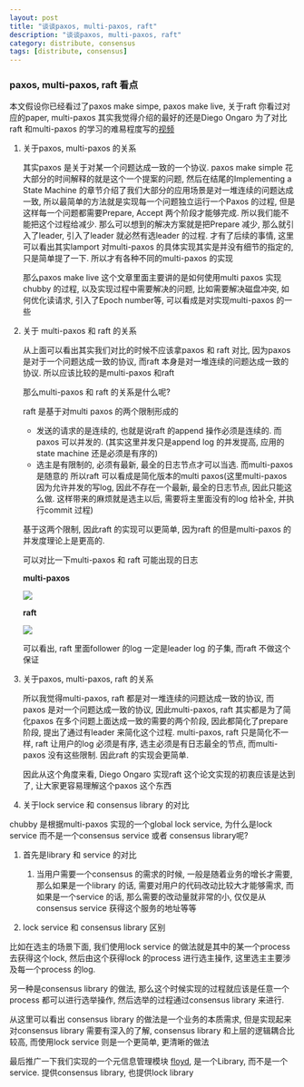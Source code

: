 ```yaml
---
layout: post
title: "谈谈paxos, multi-paxos, raft"
description: "谈谈paxos, multi-paxos, raft"
category: distribute, consensus
tags: [distribute, consensus]
---
```


### paxos, multi-paxos, raft 看点

本文假设你已经看过了paxos make simpe, paxos make live, 关于raft 你看过对应的paper, multi-paxos 其实我觉得介绍的最好的还是Diego Ongaro 为了对比raft 和multi-paxos 的学习的难易程度写的[视频][1]


1. 关于paxos, multi-paxos 的关系

    其实paxos 是关于对某一个问题达成一致的一个协议. paxos make simple 花大部分的时间解释的就是这个一个提案的问题, 然后在结尾的Implementing a State Machine 的章节介绍了我们大部分的应用场景是对一堆连续的问题达成一致, 所以最简单的方法就是实现每一个问题独立运行一个Paxos 的过程, 但是这样每一个问题都需要Prepare, Accept 两个阶段才能够完成. 所以我们能不能把这个过程给减少. 那么可以想到的解决方案就是把Prepare 减少, 那么就引入了leader, 引入了leader 就必然有选leader 的过程. 才有了后续的事情, 这里可以看出其实lamport 对multi-paxos 的具体实现其实是并没有细节的指定的, 只是简单提了一下. 所以才有各种不同的multi-paxos 的实现

    那么paxos make live 这个文章里面主要讲的是如何使用multi paxos 实现chubby 的过程, 以及实现过程中需要解决的问题, 比如需要解决磁盘冲突, 如何优化读请求, 引入了Epoch number等, 可以看成是对实现multi-paxos 的一些

2. 关于 multi-paxos 和 raft 的关系

    从上面可以看出其实我们对比的时候不应该拿paxos 和 raft 对比, 因为paxos 是对于一个问题达成一致的协议, 而raft 本身是对一堆连续的问题达成一致的协议. 所以应该比较的是multi-paxos 和raft

    那么multi-paxos 和 raft 的关系是什么呢?

    raft 是基于对multi paxos 的两个限制形成的

    * 发送的请求的是连续的, 也就是说raft 的append 操作必须是连续的. 而paxos 可以并发的. (其实这里并发只是append log 的并发提高, 应用的state machine 还是必须是有序的)
    * 选主是有限制的, 必须有最新, 最全的日志节点才可以当选. 而multi-paxos 是随意的
    所以raft 可以看成是简化版本的multi paxos(这里multi-paxos 因为允许并发的写log, 因此不存在一个最新, 最全的日志节点, 因此只能这么做. 这样带来的麻烦就是选主以后, 需要将主里面没有的log 给补全, 并执行commit 过程)

    基于这两个限制, 因此raft 的实现可以更简单, 因为raft 的但是multi-paxos 的并发度理论上是更高的.

    可以对比一下multi-paxos 和 raft 可能出现的日志

    **multi-paxos**

    ![](http://i.imgur.com/SsIeodM.jpg)

    **raft**

    ![](http://i.imgur.com/2KO9khV.jpg)

    可以看出, raft 里面follower 的log 一定是leader log 的子集, 而raft 不做这个保证

3. 关于paxos, multi-paxos, raft 的关系

    所以我觉得multi-paxos, raft 都是对一堆连续的问题达成一致的协议, 而paxos 是对一个问题达成一致的协议, 因此multi-paxos, raft 其实都是为了简化paxos 在多个问题上面达成一致的需要的两个阶段, 因此都简化了prepare 阶段, 提出了通过有leader 来简化这个过程. multi-paxos, raft 只是简化不一样, raft 让用户的log 必须是有序, 选主必须是有日志最全的节点, 而multi-paxos 没有这些限制. 因此raft 的实现会更简单.

    因此从这个角度来看, Diego Ongaro 实现raft 这个论文实现的初衷应该是达到了, 让大家更容易理解这个paxos 这个东西

4. 关于lock service 和 consensus library 的对比

chubby 是根据multi-paxos 实现的一个global lock service, 为什么是lock service 而不是一个consensus service 或者 consensus library呢?

1. 首先是library 和 service 的对比

    1. 当用户需要一个consensus 的需求的时候, 一般是随着业务的增长才需要, 那么如果是一个library 的话, 需要对用户的代码改动比较大才能够需求, 而如果是一个service 的话, 那么需要的改动量就非常的小, 仅仅是从consensus service 获得这个服务的地址等等
    
2. lock service 和 consensus library 区别

比如在选主的场景下面, 
我们使用lock service 的做法就是其中的某一个process 去获得这个lock, 然后由这个获得lock 的process 进行选主操作, 这里选主主要涉及每一个process 的log.

另一种是consensus library 的做法, 那么这个时候实现的过程就应该是任意一个process 都可以进行选举操作, 然后选举的过程通过consensus library 来进行.

从这里可以看出 consensus library 的做法是一个业务的本质需求, 但是实现起来对consensus library 需要有深入的了解, consensus library 和上层的逻辑耦合比较高, 而使用lock service 则是一个更简单, 更清晰的做法



最后推广一下我们实现的一个元信息管理模块 [floyd][2], 是一个Library, 而不是一个service. 提供consensus library, 也提供lock library


[1]: https://www.youtube.com/watch?v=JEpsBg0AO6o
[2]: https://github.com/baotiao/floyd

